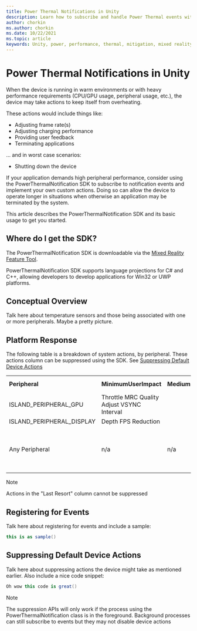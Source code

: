 ```yaml
---
title: Power Thermal Notifications in Unity
description: Learn how to subscribe and handle Power Thermal events within a Unity mixed reality app.
author: chorkin
ms.author: chorkin
ms.date: 10/22/2021
ms.topic: article
keywords: Unity, power, performance, thermal, mitigation, mixed reality headset, windows mixed reality headset, virtual reality headset
---
```


# Power Thermal Notifications in Unity

When the device is running in warm environments or with heavy performance requirements (CPU/GPU usage, peripheral usage, etc.), the device may take actions to keep itself from overheating.

These actions would include things like:

* Adjusting frame rate(s)
* Adjusting charging performance
* Providing user feedback
* Terminating applications

... and in worst case scenarios:

* Shutting down the device

If your application demands high peripheral performance, consider using the PowerThermalNotification SDK to subscribe to notification events and implement your own custom actions.  Doing so can allow the device to operate longer in situations when otherwise an application may be terminated by the system.

This article describes the PowerThermalNotification SDK and its basic usage to get you started.

## Where do I get the SDK?

The PowerThermalNotification SDK is downloadable via the [Mixed Reality Feature Tool](../unity/welcome-to-mr-feature-tool.md).

PowerThermalNotification SDK supports language projections for C# and C++, allowing developers to develop applications for Win32 or UWP platforms.

## Conceptual Overview

Talk here about temperature sensors and those being associated with one or more peripherals.  Maybe a pretty picture.

## Platform Response

The following table is a breakdown of system actions, by peripheral.  These actions column can be suppressed using the SDK.  See [Suppressing Default Device Actions](#suppressing-default-device-actions)

|                           |                                               |                  |                   |                                                          |
|---------------------------|-----------------------------------------------|------------------|-------------------|----------------------------------------------------------|
| **Peripheral**                | **MinimumUserImpact**                             | **MediumUserImpact** | **MaximumUserImpact** | **Last Resort**                      |
| ISLAND_PERIPHERAL_GPU     | Throttle MRC Quality </br> Adjust VSYNC Interval |                  |                   |                                                    |
| ISLAND_PERIPHERAL_DISPLAY | Depth FPS Reduction                        |                  |                   |                                                    |
| Any Peripheral            | n/a                                        | n/a              | n/a               | Display Warning </br> Close Application </br> Stop MRC Capture |
> [!NOTE]
> <!--Last Resort Note-->Actions in the "Last Resort" column cannot be suppressed

## Registering for Events

Talk here about registering for events and include a sample:

```cs
this is as sample()
```

## Suppressing Default Device Actions

Talk here about suppressing actions the device might take as mentioned earlier.
Also include a nice code snippet:

```cs
Oh wow this code is great()
```

> [!NOTE]
> <!--Foreground Note-->The suppression APIs will only work if the process using the PowerThermalNotification class is in the foreground.  Background processes can still subscribe to events but they may not disable device actions
